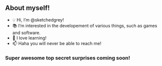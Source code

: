 ## About myself!

- 💡 Hi, I’m @sketchedgrey!
- 📚 I’m interested in the developement of various things, such as games and software.
- 🌱 I love learning!
- 📫 Haha you will never be able to reach me!

### Super awesome top secret surprises coming soon!

<!---
sketchedgrey/sketchedgrey is a ✨ special ✨ repository because its `README.md` (this file) appears on your GitHub profile.
You can click the Preview link to take a look at your changes.
--->
